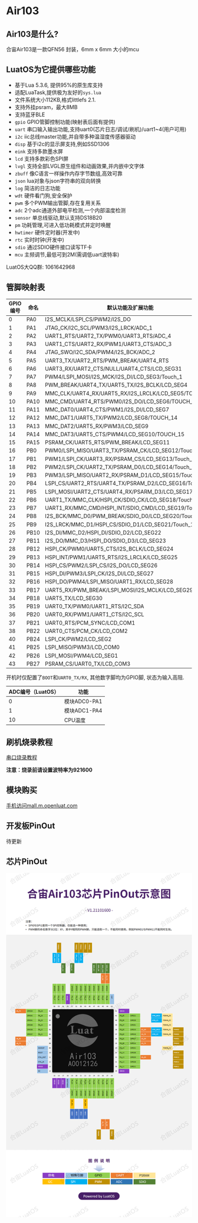 # Air103

## Air103是什么?

合宙Air103是一款QFN56 封装，6mm x 6mm 大小的mcu

## LuatOS为它提供哪些功能

* 基于Lua 5.3.6, 提供95%的原生库支持
* 适配LuaTask,提供极为友好的`sys.lua`
* 文件系统大小112KB,格式littlefs 2.1.
* 支持外挂psram，最大8MB
* 支持蓝牙BLE
* `gpio` GPIO管脚控制功能(映射表后面有提供)
* `uart` 串口输入输出功能,支持uart0(芯片日志/调试/刷机)/uart1~4(用户可用)
* `i2c` iic总线master功能,并自带多种温湿度传感器驱动
* `disp` 基于i2c的显示屏支持,例如SSD1306
* `eink` 支持多款墨水屏
* `lcd` 支持多款彩色SPI屏
* `lvgl` 支持全部LVGL原生组件和动画效果,并内嵌中文字体
* `zbuff` 像C语言一样操作内存字节数组,高效可靠
* `json` lua对象与json字符串的双向转换
* `log` 简洁的日志功能
* `wdt` 硬件看门狗,安全保护
* `pwm` 多个PWM输出管脚,存在复用关系
* `adc` 2个adc通道外部电平检测,一个内部温度检测
* `sensor` 单总线驱动,默认支持DS18B20
* `pm` 功耗管理,可进入低功耗模式并定时唤醒
* `hwtimer` 硬件定时器(开发中)
* `rtc` 实时时钟(开发中)
* `sdio` 通过SDIO硬件接口读写TF卡
* `mcu` 主频调节,最低可到2M(需调低uart波特率)

LuatOS大QQ群: 1061642968

## 管脚映射表

| GPIO编号 | 命名 | 默认功能及扩展功能     |
| -------- | ---- | ---------------------- |
|0|PA0|I2S_MCLK/LSPI_CS/PWM2/I2S_DO|
|1|PA1|JTAG_CK/I2C_SCL/PWM3/I2S_LRCK/ADC_1|
|2|PA2|UART1_RTS/UART2_TX/PWM0/UART3_RTS/ADC_4|
|3|PA3|UART1_CTS/UART2_RX/PWM1/UART3_CTS/ADC_3|
|4|PA4|JTAG_SWO/I2C_SDA/PWM4/I2S_BCK/ADC_2|
|5|PA5|UART3_TX/UART2_RTS/PWM_BREAK/UART4_RTS|
|6|PA6|UART3_RX/UART2_CTS/NULL/UART4_CTS/LCD_SEG31|
|7|PA7|PWM4/LSPI_MOSI/I2S_MCK/I2S_DI/LCD_SEG3/Touch_1|
|8|PA8|PWM_BREAK/UART4_TX/UART5_TX/I2S_BCLK/LCD_SEG4|
|9|PA9|MMC_CLK/UART4_RX/UART5_RX/I2S_LRCLK/LCD_SEG5/TOUCH_2|
|10|PA10|MMC_CMD/UART4_RTS/PWM0/I2S_DO/LCD_SEG6/TOUCH_3|
|11|PA11|MMC_DAT0/UART4_CTS/PWM1/I2S_DI/LCD_SEG7|
|12|PA12|MMC_DAT1/UART5_TX/PWM2/LCD_SEG8/TOUCH_14|
|13|PA13|MMC_DAT2/UART5_RX/PWM3/LCD_SEG9|
|14|PA14|MMC_DAT3/UART5_CTS/PWM4/LCD_SEG10/TOUCH_15|
|15|PA15|PSRAM_CK/UART5_RTS/PWM_BREAK/LCD_SEG11|
|16|PB0|PWM0/LSPI_MISO/UART3_TX/PSRAM_CK/LCD_SEG12/Touch_4|
|17|PB1|PWM1/LSPI_CK/UART3_RX/PSRAM_CS/LCD_SEG13/Touch_5|
|18|PB2|PWM2/LSPI_CK/UART2_TX/PSRAM_D0/LCD_SEG14/Touch_6|
|19|PB3|PWM3/LSPI_MISO/UART2_RX/PSRAM_D1/LCD_SEG15/Touch_7|
|20|PB4|LSPI_CS/UART2_RTS/UART4_TX/PSRAM_D2/LCD_SEG16/Touch_8|
|21|PB5|LSPI_MOSI/UART2_CTS/UART4_RX/PSARM_D3/LCD_SEG17/Touch_9|
|22|PB6|UART1_TX/MMC_CLK/HSPI_CK/SDIO_CK/LCD_SEG18/Touch_10|
|23|PB7|UART1_RX/MMC_CMD/HSPI_INT/SDIO_CMD/LCD_SEG19/Touch_11|
|24|PB8|I2S_BCK/MMC_D0/PWM_BREAK/SDIO_D0/LCD_SEG20/Touch_12|
|25|PB9|I2S_LRCK/MMC_D1/HSPI_CS/SDIO_D1/LCD_SEG21/Touch_13|
|26|PB10|I2S_DI/MMC_D2/HSPI_DI/SDIO_D2/LCD_SEG22|
|27|PB11|I2S_DO/MMC_D3/HSPI_DO/SDIO_D3/LCD_SEG23|
|28|PB12|HSPI_CK/PWM0/UART5_CTS/I2S_BCLK/LCD_SEG24|
|29|PB13|HSPI_INT/PWM1/UART5_RTS/I2S_LRCLK/LCD_SEG25|
|30|PB14|HSPI_CS/PWM2/LSPI_CS/I2S_DO/LCD_SEG26|
|31|PB15|HSPI_DI/PWM3/LSPI_CK/I2S_DI/LCD_SEG27|
|32|PB16|HSPI_DO/PWM4/LSPI_MISO/UART1_RX/LCD_SEG28|
|33|PB17|UART5_RX/PWM_BREAK/LSPI_MOSI/I2S_MCLK/LCD_SEG29|
|34|PB18|UART5_TX/LCD_SEG30|
|35|PB19|UART0_TX/PWM0/UART1_RTS/I2C_SDA|
|36|PB20|UART0_RX/PWM1/UART1_CTS/I2C_SCL|
|37|PB21|UART0_RTS/PCM_SYNC/LCD_COM1|
|38|PB22|UART0_CTS/PCM_CK/LCD_COM2|
|40|PB24|LSPI_CK/PWM2/LCD_SEG2|
|41|PB25|LSPI_MISO/PWM3/LCD_COM0|
|42|PB26|LSPI_MOSI/PWM4/LCD_SEG1|
|43|PB27|PSRAM_CS/UART0_TX/LCD_COM3|

开机时仅配置了`BOOT`和`UART0_TX/RX`, 其他数字脚均为GPIO脚, 状态为输入高阻.

| ADC编号（LuatOS） | 功能         |
| ----------------- | ------------ |
| 0                 | 模块ADC0-PA1 |
| 1                 | 模块ADC1-PA4 |
| 10                | CPU温度      |

## 刷机烧录教程

[串口烧录教程](flash.html#id2)

**注意：烧录前请设置波特率为921600**

## 模块购买

[手机访问mall.m.openluat.com](https://mall.m.openluat.com)

## 开发板PinOut

待更新

## 芯片PinOut

![](img/air103_chip_pinout.png)
